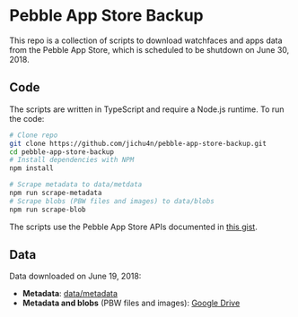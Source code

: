 # Pebble App Store Backup

This repo is a collection of scripts to download watchfaces and apps data from the Pebble App Store, which is scheduled to be shutdown on June 30, 2018.

## Code

The scripts are written in TypeScript and require a Node.js runtime. To run the code:

```bash
# Clone repo
git clone https://github.com/jichu4n/pebble-app-store-backup.git
cd pebble-app-store-backup
# Install dependencies with NPM
npm install

# Scrape metadata to data/metdata
npm run scrape-metadata
# Scrape blobs (PBW files and images) to data/blobs
npm run scrape-blob
```

The scripts use the Pebble App Store APIs documented in [this gist](https://gist.github.com/fletchto99/0be62d09c7b993fdd8ec).

## Data

Data downloaded on June 19, 2018:

- **Metadata**: [data/metadata](https://github.com/jichu4n/pebble-app-store-backup/tree/master/data/metadata)
- **Metadata and blobs** (PBW files and images): [Google Drive](https://drive.google.com/open?id=1gtf7xguGPUIRRsZi8ZCwDrYe7mQI39X_)
